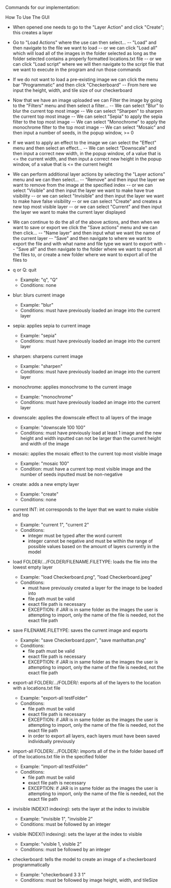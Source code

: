Commands for our implementation:

How To Use The GUI
- When opened one needs to go to the "Layer Action" and click "Create"; this creates a layer
- Go to "Load Actions" where the use can then select...
  -- "Load" and then navigate to the file we want to load
  -- or we can click "Load all" which will load all of the images in the folder selected as long as
  the folder selected contains a properly formatted locations.txt file
  -- or we can click "Load script" where we will then navigate to the script file that we want to
  execute in the program and run those commands
- If we do not want to load a pre-existing image we can click the menu bar "Programmatic" and
then click "Checkerboard"
-- From here we input the height, width, and tile size of our checkerboard
- Now that we have an image uploaded we can Filter the image by going to the "Filters" menu and
then select a filter...
-- We can select "Blur" to blur the current top most image
-- We can select "Sharpen" to sharpen the current top most image
-- We can select "Sepia" to apply the sepia filter to the top most image
-- We can select "Monochrome" to apply the monochrome filter to the top most image
-- We can select "Mosaic" and then input a number of seeds, in the popup window, >= 0
- If we want to apply an effect to the image we can select the "Effect" menu and then
select an effect...
-- We can select "Downscale" and then input a correct new width, in the popup window, of a value
that is <= the current width, and then input a correct new height in the popup window, of a value
that is <= the current height
- We can perform additional layer actions by selecting the "Layer actions" menu and we can
then select...
-- "Remove" and then input the layer we want to remove from the image at the specified index
-- or we can select "Visible" and then input the layer we want to make have true visibility
-- or we can select "Invisible" and then input the layer we want to make have false visibility
-- or we can select "Create" and creates a new top most visible layer
-- or we can select "Current" and then input the layer we want to make the current layer displayed
- We can continue to do the all of the above actions, and then when we want to save or export
we click the "Save actions" menu and we can then click...
-- "Name layer" and then input what we want the name of the current layer
-- "Save" and then navigate to where we want to export the file and with what name and file type
 we want to export with
-- "Save all" and then navigate to the folder where we want to export all the files to, or create
a new folder where we want to export all of the files to

- q or Q: quit
   - Example: "q", "Q"
   - Conditions: none
- blur: blurs current image
   - Example: "blur"
   - Conditions: must have previously loaded an image into the current layer
- sepia: applies sepia to current image
   - Example: "sepia"
   - Conditions: must have previously loaded an image into the current layer
- sharpen: sharpens current image
   - Example: "sharpen"
   - Conditions: must have previously loaded an image into the current layer
- monochrome: applies monochrome to the current image
   - Example: "monochrome"
   - Conditions: must have previously loaded an image into the current layer
- downscale: applies the downscale effect to all layers of the image
   - Example: "downscale 100 100"
   - Conditions: must have previously load at least 1 image and the new height and
   width inputted can not be larger than the current height and width of the image
- mosaic: applies the mosaic effect to the current top most visible image
   - Example: "mosaic 100"
   - Condition: must have a current top most visible image and the number of seeds
   inputted must be non-negative
- create: adds a new empty layer
   - Example: "create"
   - Conditions: none
- current INT: int corresponds to the layer that we want to make visible and top
   - Example: "current 1", "current 2"
   - Conditions:
     - integer must be typed after the word current
     - integer cannot be negative and must be within the range of possible values based on the
       amount of layers currently in the model
- load FOLDER/.../FOLDER/FILENAME.FILETYPE: loads the file into the lowest empty layer
   - Example: "load Checkerboard.png", "load Checkerboard.jpeg"
   - Conditions:
     - must have previously created a layer for the image to be loaded into
     - file path must be valid
     - exact file path is necessary
     - EXCEPTION: if JAR is in same folder as the images the user is attempting to import, only the
       name of the file is needed, not the exact file path
- save FILENAME.FILETYPE: saves the current image and exports
   - Example: "save Checkerboard.ppm", "save manhattan.png"
   - Conditions:
     - file path must be valid
     - exact file path is necessary
     - EXCEPTION: if JAR is in same folder as the images the user is attempting to import, only the
       name of the file is needed, not the exact file path
- export-all FOLDER/.../FOLDER/: exports all of the layers to the location
      with a locations.txt file
   - Example: "export-all testFolder"
   - Conditions:
     - file path must be valid
     - exact file path is necessary
     - EXCEPTION: if JAR is in same folder as the images the user is attempting to import, only the
       name of the file is needed, not the exact file path
     - in order to export all layers, each layers must have been saved individually previously
- import-all FOLDER/.../FOLDER/: imports all of the in the folder based off of the locations.txt
      file in the specified folder
   - Example: "import-all testFolder"
   - Conditions:
     - file path must be valid
     - exact file path is necessary
     - EXCEPTION: if JAR is in same folder as the images the user is attempting to import, only the
       name of the file is needed, not the exact file path
- invisible INDEX(1 indexing): sets the layer at the index to invisible
   - Example: "invisible 1", "invisible 2"
   - Conditions: must be followed by an integer
- visible INDEX(1 indexing): sets the layer at the index to visible
   - Example: "visible 1, visible 2"
   - Conditions: must be followed by an integer
- checkerboard: tells the model to create an image of a checkerboard programmatically
   - Example: "checkerboard 3 3 1"
   - Conditions: must be followed by image height, width, and tileSize

